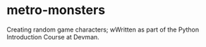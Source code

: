# metro-monsters
Creating random game characters; wWritten as part of the Python Introduction Course at Devman.
